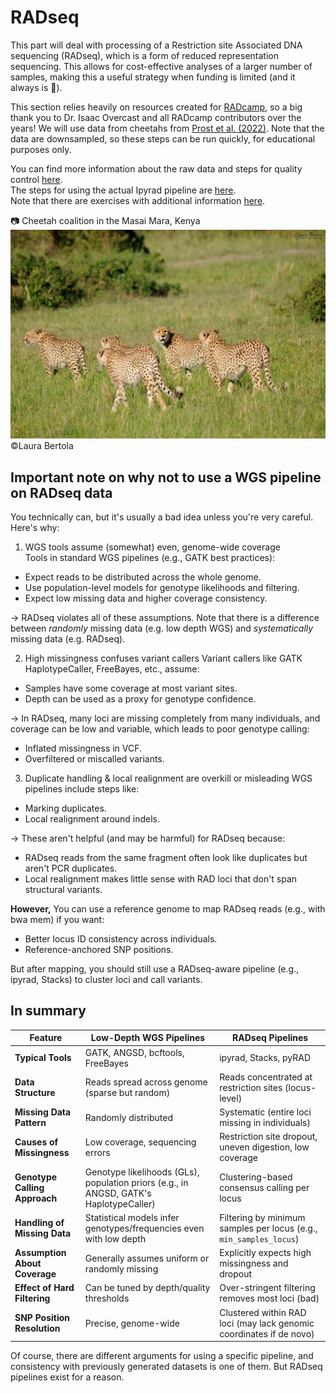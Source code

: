 # RADseq

This part will deal with processing of a Restriction site Associated DNA sequencing (RADseq), which is a form of reduced representation sequencing. This allows for cost-effective analyses of a larger number of samples, making this a useful strategy when funding is limited (and it always is :slightly_frowning_face:).

This section relies heavily on resources created for [RADcamp](https://radcamp.github.io/), so a big thank you to Dr. Isaac Overcast and all RADcamp contributors over the years! We will use data from cheetahs from [Prost et al. (2022)](https://onlinelibrary.wiley.com/doi/10.1111/mec.16577). Note that the data are downsampled, so these steps can be run quickly, for educational purposes only.

You can find more information about the raw data and steps for quality control [here](Data_FastQC.md).  
The steps for using the actual Ipyrad pipeline are [here](Ipyrad.md).  
Note that there are exercises with additional information [here](Exercises.md).  

:camera: Cheetah coalition in the Masai Mara, Kenya
![cheetahs](./Images/DSC_3251.jpg)
©Laura Bertola

## Important note on why not to use a WGS pipeline on RADseq data

You technically can, but it's usually a bad idea unless you're very careful. Here's why:

1. WGS tools assume (somewhat) even, genome-wide coverage  
Tools in standard WGS pipelines (e.g., GATK best practices):
* Expect reads to be distributed across the whole genome.
* Use population-level models for genotype likelihoods and filtering.
* Expect low missing data and higher coverage consistency.
  
→ RADseq violates all of these assumptions. Note that there is a difference between _randomly_ missing data (e.g. low depth WGS) and _systematically_ missing data (e.g. RADseq).

2. High missingness confuses variant callers
Variant callers like GATK HaplotypeCaller, FreeBayes, etc., assume:
* Samples have some coverage at most variant sites.  
* Depth can be used as a proxy for genotype confidence.  

→ In RADseq, many loci are missing completely from many individuals, and coverage can be low and variable, which leads to poor genotype calling:
* Inflated missingness in VCF.
* Overfiltered or miscalled variants.

3. Duplicate handling & local realignment are overkill or misleading
WGS pipelines include steps like:
* Marking duplicates.
* Local realignment around indels.  

→ These aren't helpful (and may be harmful) for RADseq because:
- RADseq reads from the same fragment often look like duplicates but aren't PCR duplicates.
- Local realignment makes little sense with RAD loci that don't span structural variants.


**However,** You can use a reference genome to map RADseq reads (e.g., with bwa mem) if you want:
* Better locus ID consistency across individuals.
* Reference-anchored SNP positions.

But after mapping, you should still use a RADseq-aware pipeline (e.g., ipyrad, Stacks) to cluster loci and call variants.

## In summary
| **Feature**                      | **Low-Depth WGS Pipelines**                                                                 | **RADseq Pipelines**                                                           |
|----------------------------------|----------------------------------------------------------------------------------------------|----------------------------------------------------------------------------------|
| **Typical Tools**                | GATK, ANGSD, bcftools, FreeBayes                                                             | ipyrad, Stacks, pyRAD                                                           |
| **Data Structure**               | Reads spread across genome (sparse but random)                                               | Reads concentrated at restriction sites (locus-level)                          |
| **Missing Data Pattern**        | Randomly distributed                                                                          | Systematic (entire loci missing in individuals)                                |
| **Causes of Missingness**       | Low coverage, sequencing errors                                                              | Restriction site dropout, uneven digestion, low coverage                       |
| **Genotype Calling Approach**    | Genotype likelihoods (GLs), population priors (e.g., in ANGSD, GATK's HaplotypeCaller)       | Clustering-based consensus calling per locus                                   |
| **Handling of Missing Data**     | Statistical models infer genotypes/frequencies even with low depth                           | Filtering by minimum samples per locus (e.g., `min_samples_locus`)            |
| **Assumption About Coverage**    | Generally assumes uniform or randomly missing                                                | Explicitly expects high missingness and dropout                                |
| **Effect of Hard Filtering**     | Can be tuned by depth/quality thresholds                                                     | Over-stringent filtering removes most loci (bad)                               |
| **SNP Position Resolution**      | Precise, genome-wide                                                                         | Clustered within RAD loci (may lack genomic coordinates if de novo)            |


Of course, there are different arguments for using a specific pipeline, and consistency with previously generated datasets is one of them. But RADseq pipelines exist for a reason.
